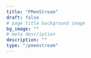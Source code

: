 ```yaml
---
title: "PMemStream"
draft: false
# page title background image
bg_image: ""
# meta description
description: ""
type: "/pmemstream"
---
```


<!--
    This page is generated based on:
    - script page 'themes/pmem-hugo/layouts/pmemstream/list.html', and
    - content in 'data/<lang>/pmemstream'

    + manpages located here (/content/pmemstream)
-->
